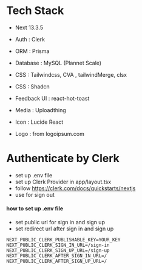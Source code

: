 # Tech Stack

- Next 13.3.5

- Auth : Clerk
- ORM : Prisma
- Database : MySQL (Plannet Scale)

- CSS : Tailwindcss, CVA , tailwindMerge, clsx
- CSS : Shadcn
- Feedback UI : react-hot-toast
- Media : Uploadthing
- Icon : Lucide React
- Logo : from logoipsum.com

# Authenticate by Clerk

- set up .env file
- set up Clerk Provider in app/layout.tsx
- follow https://clerk.com/docs/quickstarts/nextjs
- use <UserButton/> for sign out

#### how to set up .env file

- set public url for sign in and sign up
- set redirect url after sign in and sign up

```.env
NEXT_PUBLIC_CLERK_PUBLISHABLE_KEY=YOUR_KEY
NEXT_PUBLIC_CLERK_SIGN_IN_URL=/sign-in
NEXT_PUBLIC_CLERK_SIGN_UP_URL=/sign-up
NEXT_PUBLIC_CLERK_AFTER_SIGN_IN_URL=/
NEXT_PUBLIC_CLERK_AFTER_SIGN_UP_URL=/
```
